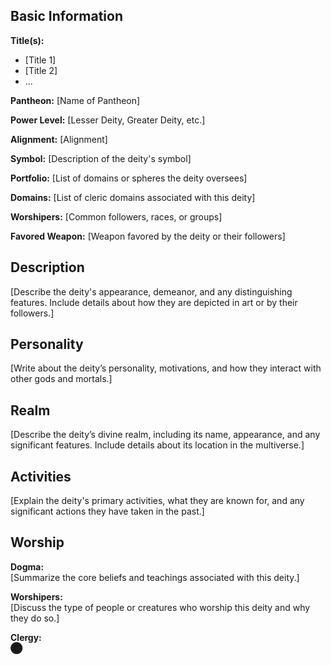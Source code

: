 



## Basic Information

**Title(s):**  
- [Title 1]
- [Title 2]
- ...

**Pantheon:** [Name of Pantheon]

**Power Level:** [Lesser Deity, Greater Deity, etc.]

**Alignment:** [Alignment]

**Symbol:** [Description of the deity's symbol]

**Portfolio:** [List of domains or spheres the deity oversees]

**Domains:** [List of cleric domains associated with this deity]

**Worshipers:** [Common followers, races, or groups]

**Favored Weapon:** [Weapon favored by the deity or their followers]

## Description

[Describe the deity's appearance, demeanor, and any distinguishing features. Include details about how they are depicted in art or by their followers.]

## Personality

[Write about the deity’s personality, motivations, and how they interact with other gods and mortals.]

## Realm

[Describe the deity’s divine realm, including its name, appearance, and any significant features. Include details about its location in the multiverse.]

## Activities

[Explain the deity's primary activities, what they are known for, and any significant actions they have taken in the past.]

## Worship

**Dogma:**  
[Summarize the core beliefs and teachings associated with this deity.]

**Worshipers:**  
[Discuss the type of people or creatures who worship this deity and why they do so.]

**Clergy:**  
​⬤